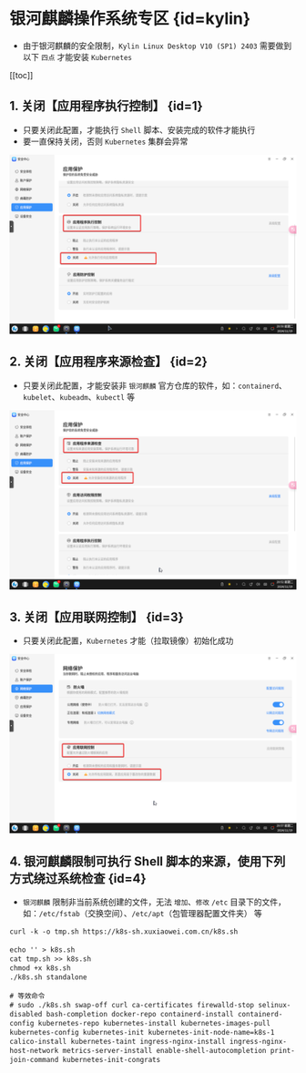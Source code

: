 # 银河麒麟操作系统专区 {id=kylin}

- 由于银河麒麟的安全限制，`Kylin Linux Desktop V10 (SP1) 2403` 需要做到以下 `四点` 才能安装 `Kubernetes`

[[toc]]

## 1. 关闭【应用程序执行控制】 {id=1}

- 只要关闭此配置，才能执行 `Shell` 脚本、安装完成的软件才能执行
- 要一直保持关闭，否则 `Kubernetes` 集群会异常

![kylin-1.png](../static/kylin-1.png)

## 2. 关闭【应用程序来源检查】 {id=2}

- 只要关闭此配置，才能安装非 `银河麒麟` 官方仓库的软件，如：`containerd`、`kubelet`、`kubeadm`、`kubectl` 等

![kylin-2.png](../static/kylin-2.png)

## 3. 关闭【应用联网控制】 {id=3}

- 只要关闭此配置，`Kubernetes` 才能（拉取镜像）初始化成功

![kylin-3.png](../static/kylin-3.png)

## 4. 银河麒麟限制可执行 Shell 脚本的来源，使用下列方式绕过系统检查 {id=4}

- `银河麒麟` 限制非当前系统创建的文件，无法 `增加`、`修改` `/etc` 目录下的文件，如：`/etc/fstab`（交换空间）、`/etc/apt`（包管理器配置文件夹） 等

```shell
curl -k -o tmp.sh https://k8s-sh.xuxiaowei.com.cn/k8s.sh

echo '' > k8s.sh
cat tmp.sh >> k8s.sh
chmod +x k8s.sh
./k8s.sh standalone

# 等效命令
# sudo ./k8s.sh swap-off curl ca-certificates firewalld-stop selinux-disabled bash-completion docker-repo containerd-install containerd-config kubernetes-repo kubernetes-install kubernetes-images-pull kubernetes-config kubernetes-init kubernetes-init-node-name=k8s-1 calico-install kubernetes-taint ingress-nginx-install ingress-nginx-host-network metrics-server-install enable-shell-autocompletion print-join-command kubernetes-init-congrats
```
